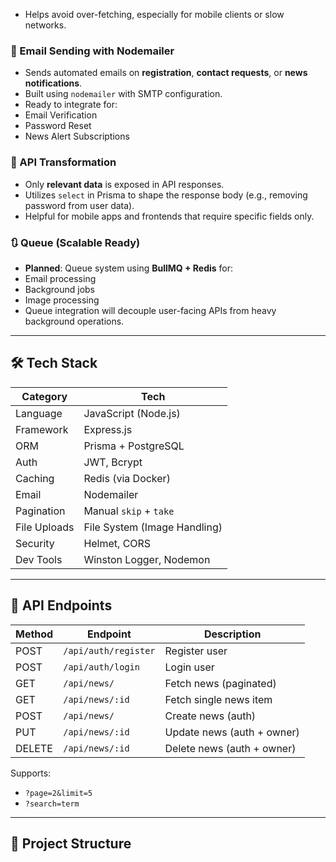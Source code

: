- Helps avoid over-fetching, especially for mobile clients or slow networks.

### 📨 Email Sending with Nodemailer
- Sends automated emails on **registration**, **contact requests**, or **news notifications**.
- Built using `nodemailer` with SMTP configuration.
- Ready to integrate for:
- Email Verification
- Password Reset
- News Alert Subscriptions

### 🔄 API Transformation
- Only **relevant data** is exposed in API responses.
- Utilizes `select` in Prisma to shape the response body (e.g., removing password from user data).
- Helpful for mobile apps and frontends that require specific fields only.

### 🔃 Queue (Scalable Ready)
- **Planned**: Queue system using **BullMQ + Redis** for:
- Email processing
- Background jobs
- Image processing
- Queue integration will decouple user-facing APIs from heavy background operations.

---

## 🛠️ Tech Stack

| Category     | Tech                            |
|--------------|----------------------------------|
| Language     | JavaScript (Node.js)            |
| Framework    | Express.js                      |
| ORM          | Prisma + PostgreSQL             |
| Auth         | JWT, Bcrypt                     |
| Caching      | Redis (via Docker)              |
| Email        | Nodemailer                      |
| Pagination   | Manual `skip` + `take`          |
| File Uploads | File System (Image Handling)    |
| Security     | Helmet, CORS                    |
| Dev Tools    | Winston Logger, Nodemon         |

---

## 🧪 API Endpoints

| Method | Endpoint             | Description              |
|--------|----------------------|--------------------------|
| POST   | `/api/auth/register` | Register user            |
| POST   | `/api/auth/login`    | Login user               |
| GET    | `/api/news/`         | Fetch news (paginated)   |
| GET    | `/api/news/:id`      | Fetch single news item   |
| POST   | `/api/news/`         | Create news (auth)       |
| PUT    | `/api/news/:id`      | Update news (auth + owner)|
| DELETE | `/api/news/:id`      | Delete news (auth + owner) |

Supports:
- `?page=2&limit=5`
- `?search=term`

---

## 🧱 Project Structure


